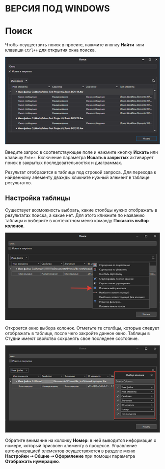 # ВЕРСИЯ ПОД WINDOWS

# Поиск

&#x20;Чтобы осуществить поиск в проекте, нажмите кнопку **Найти** <img src="../../.gitbook/assets/кнопка Найти.png" alt="" data-size="line"> или клавиши `Ctrl+F` для открытия окна поиска.

![](../resources/projects/001-10.png)

Введите запрос в соответствующее поле и нажмите кнопку **Искать** или клавишу `Enter`. Включение параметра **Искать в закрытых** активирует поиск в закрытых последовательностях и диаграммах.

Результат отобразится в таблице под строкой запроса. Для перехода к найденному элементу дважды кликните нужный элемент в таблице результатов.

## Настройка таблицы

Существует возможность выбрать, какие столбцы нужно отображать в результатах поиска, а какие нет. Для этого кликните по названию таблицы и выберите в контекстном меню команду **Показать выбор колонок**.

![](../resources/projects/search-menu-select-colomn.png)

Откроется окно выбора колонок. Отметьте те столбцы, которые следует отображать в таблице, после чего закройте данное окно. Таблицы в Студии имеют свойство сохранять свое последнее состояние.

![](../resources/projects/search-select-colomn.png)

Обратите внимание на колонку **Номер**: в ней выводится информация о номере, который присвоен элементу в процессе. Управление автонумерацией элементов осуществляется в разделе меню **Настройки ➝ Общие ➝ Оформление** при помощи параметра **Отображать нумерацию**.
